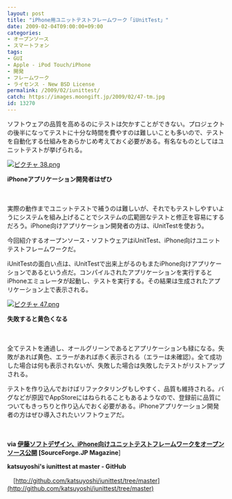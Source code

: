 ```yaml
---
layout: post
title: "iPhone用ユニットテストフレームワーク「iUnitTest」"
date: 2009-02-04T09:00:00+09:00
categories:
- オープンソース
- スマートフォン
tags: 
- GUI
- Apple - iPod Touch/iPhone
- 開発
- フレームワーク
- ライセンス - New BSD License
permalink: /2009/02/iunittest/
catch: https://images.moongift.jp/2009/02/47-tm.jpg
id: 13270
---
```

ソフトウェアの品質を高めるのにテストは欠かすことができない。プロジェクトの後半になってテストに十分な時間を費やすのは難しいことも多いので、テストを自動化する仕組みをあらかじめ考えておく必要がある。有名なものとしてはユニットテストが挙げられる。

  

[![ピクチャ 38.png](https://images.moongift.jp/2009/02/38-tm.jpg)](https://images.moongift.jp/2009/02/38.png)  
  
**iPhoneアプリケーション開発者はぜひ**

  

　

  

実際の動作までユニットテストで補うのは難しいが、それでもテストしやすいようにシステムを組み上げることでシステムの広範囲なテストと修正を容易にするだろう。iPhone向けアプリケーション開発者の方は、iUnitTestを使おう。

  

今回紹介するオープンソース・ソフトウェアはiUnitTest、iPhone向けユニットテストフレームワークだ。

  
<!--more-->

iUnitTestの面白い点は、iUnitTestで出来上がるのもまたiPhone向けアプリケーションであるという点だ。コンパイルされたアプリケーションを実行するとiPhoneエミュレータが起動し、テストを実行する。その結果は生成されたアプリケーション上で表示される。

  

[![ピクチャ 47.png](https://images.moongift.jp/2009/02/47-tm.jpg)](https://images.moongift.jp/2009/02/47.png)  
  
**失敗すると黄色くなる**

  

　

  

全てテストを通過し、オールグリーンであるとアプリケーションも緑になる。失敗があれば黄色、エラーがあれば赤く表示される（エラーは未確認）。全て成功した場合は何も表示されないが、失敗した場合は失敗したテストがリストアップされる。

  

テストを作り込んでおけばリファクタリングもしやすく、品質も維持される。バグなどが原因でAppStoreにはねられることもあるようなので、登録前に品質についてもきっちりと作り込んでおく必要がある。iPhoneアプリケーション開発者の方はぜひ導入されたいソフトウェアだ。

  

　

  

**via [伊藤ソフトデザイン、iPhone向けユニットテストフレームワークをオープンソース公開](http://sourceforge.jp/magazine/09/01/30/0843242) [SourceForge.JP Magazine**]

  

**katsuyoshi's iunittest at master - GitHub**  
  
　[http://github.com/katsuyoshi/iunittest/tree/master](http://github.com/katsuyoshi/iunittest/tree/master)

  

